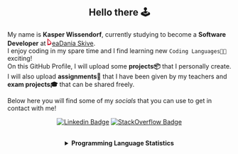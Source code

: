 ## <p align="center">Hello there 🕹️</p>

My name is **Kasper Wissendorf**, currently studying to become a **Software Developer** at [![Icon](/icons/Dania.png)eaDania Skive](https://eadania.com/). <br>
I enjoy coding in my spare time and I find learning new `Coding Languages👨‍💻` exciting!<br/>
On this GitHub Profile, I will upload some **projects📦** that I personally create. I will also upload **assignments📝** that I have been given by my teachers and **exam projects🎓** that can be shared freely. 

Below here you will find some of my *socials* that you can use to get in contact with me! 

<div align="center">
  
[![Linkedin Badge](https://img.shields.io/badge/-LinkedIn-blue?style=flat-square&logo=Linkedin&logoColor=white)](https://www.linkedin.com/in/kasper-wissendorf-7279011b6/)
[![StackOverflow Badge](https://img.shields.io/badge/-Stack%20Overflow-FE7A16?style=flat-square&logo=Stack-Overflow&logoColor=white)](https://stackoverflow.com/users/18100435/kasper-wissendorf)
</div>

<br>
<details>
<summary align="center"><strong>Programming Language Statistics</strong></summary>
<br>
<div align="center">
<pre>
C++            | 24 hours 00 minutes
JavaScript     | 20 hours 24 minutes
Python         | 19 hours 06 minutes
C#             | 09 hours 29 minutes
CSS            | 05 hours 38 minutes
Blazor         | 03 hours 11 minutes
HTML           | 02 hours 50 minutes
Markdown       | 01 hours 48 minutes
TypeScript     | 00 hours 59 minutes
Lua            | 00 hours 47 minutes
CSHTML         | 00 hours 03 minutes
SQL            | 00 hours 03 minutes
<sub>Last Updated: 05/20/2022 01:57:09</sub>
<sub>Data first recorded on 31th. January of 2022</sub>
</pre>
</div>
</details>